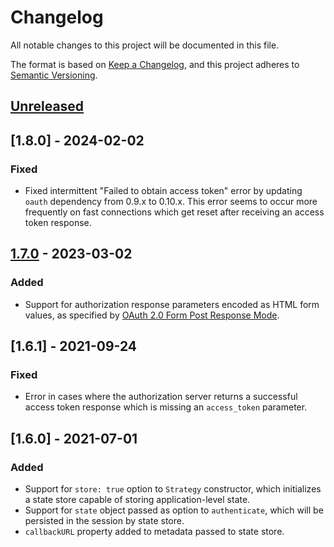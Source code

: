 # Changelog
All notable changes to this project will be documented in this file.

The format is based on [Keep a Changelog](https://keepachangelog.com/en/1.0.0/),
and this project adheres to [Semantic Versioning](https://semver.org/spec/v2.0.0.html).

## [Unreleased]

## [1.8.0] - 2024-02-02
### Fixed
- Fixed intermittent "Failed to obtain access token" error by updating `oauth`
dependency from 0.9.x to 0.10.x.  This error seems to occur more frequently on
fast connections which get reset after receiving an access token response.

## [1.7.0] - 2023-03-02
### Added

- Support for authorization response parameters encoded as HTML form values, as
specified by [OAuth 2.0 Form Post Response Mode](https://openid.net/specs/oauth-v2-form-post-response-mode-1_0.html).

## [1.6.1] - 2021-09-24
### Fixed
- Error in cases where the authorization server returns a successful access
token response which is missing an `access_token` parameter.

## [1.6.0] - 2021-07-01
### Added

- Support for `store: true` option to `Strategy` constructor, which initializes
a state store capable of storing application-level state.
- Support for `state` object passed as option to `authenticate`, which will be
persisted in the session by state store.
- `callbackURL` property added to metadata passed to state store.

[Unreleased]: https://github.com/jaredhanson/passport-oauth2/compare/v1.7.0...HEAD
[1.7.0]: https://github.com/jaredhanson/passport-oauth2/compare/v1.6.1...v1.7.0
